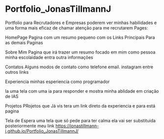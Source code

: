 # Portfolio_JonasTillmannJ
Portfolio para Recrutadores e Empresas poderem ver minhas habilidades e uma forma mais eficaz de chamar atenção para me recrutarem
Pages:

HomePage
Pagina com um resumo pequeno com os Links Principais Para as demais Paginas

Sobre Mim
Pagina que irá trazer um resumo focado em mim como pessoa minha escolaidade entra outra informações

Contatos
Alguns modos de contato como telefone email. instagram entre outros links

Experiencia
minhas esperiencia como programador

Ia
uma tela com uma ia para responder e mostra minha ablidade em criação de IAS

Projetos
PRojetos que Já vis tera um link direto da experiencia e para está pagina

Tela de Espera
uma tela que só pede para ter calma ela vai ser substituida posteriormente
meu link https://jonastillmann-j.github.io/Portfolio_JonasTillmannJ/
